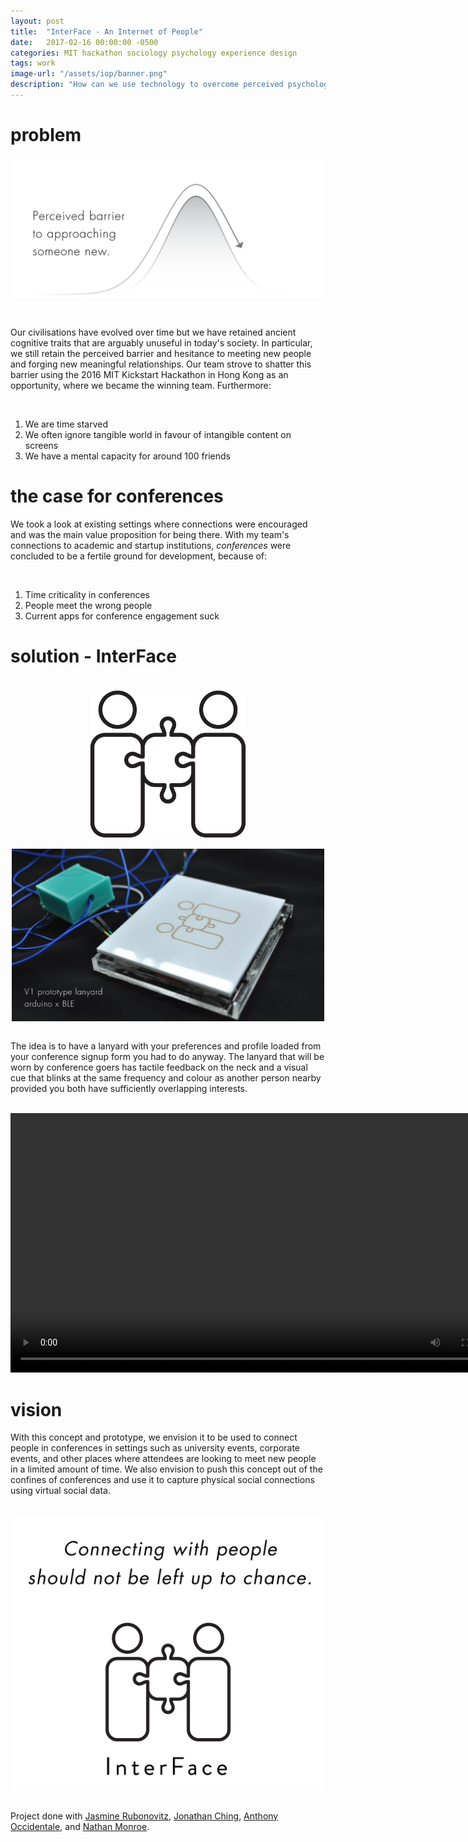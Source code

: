```yaml
---
layout: post
title:  "InterFace - An Internet of People"
date:   2017-02-16 00:00:00 -0500
categories: MIT hackathon sociology psychology experience design
tags: work
image-url: "/assets/iop/banner.png"
description: "How can we use technology to overcome perceived psychological barriers and forge new and meaningful social connections?"
---
```


# problem

![perceived barrier][perceived barrier]

<br>

Our civilisations have evolved over time but we have retained ancient cognitive traits that are arguably unuseful in today's society. In particular, we still retain the perceived barrier and hesitance to meeting new people and forging new meaningful relationships. Our team strove to shatter this barrier using the 2016 MIT Kickstart Hackathon in Hong Kong as an opportunity, where we became the winning team. Furthermore:

<br>

1. We are time starved
2. We often ignore tangible world in favour of intangible content on screens
3. We have a mental capacity for around 100 friends

# the case for conferences

We took a look at existing settings where connections were encouraged and was the main value proposition for being there. With my team's connections to academic and startup institutions, *conferences* were concluded to be a fertile ground for development, because of:

<br>

1. Time criticality in conferences
2. People meet the wrong people
3. Current apps for conference engagement suck 


# solution - InterFace

<br>

<img src="assets/iop/interface_logo.png" style="width: 250px; max-width:100%; margin: auto; display: block;"/>

<br>

<img src="assets/iop/lanyard.jpg" style="width: 500px; max-width:100%; margin: auto; display: block;"/>

<br>

The idea is to have a lanyard with your preferences and profile loaded from your conference signup form you had to do anyway. The lanyard that will be worn by conference goers has tactile feedback on the neck and a visual cue that blinks at the same frequency and colour as another person nearby provided you both have sufficiently overlapping interests. 

<br>

<div class="video-container">
  <video width="800" height="415" controls>
    <source src="assets/iop/iop_video.mp4" type="video/mp4">
    Your browser does not support the video tag.
  </video>
</div>

# vision

With this concept and prototype, we envision it to be used to connect people in conferences in settings such as university events, corporate events, and other places where attendees are looking to meet new people in a limited amount of time. We also envision to push this concept out of the confines of conferences and use it to capture physical social connections using virtual social data.

<br>

<img src="assets/iop/end_graph.png" style="width: 500px; max-width:100%; margin: auto; display: block;"/>

<br>

Project done with [Jasmine Rubonovitz](http://www.jasrub.com/), [Jonathan Ching](https://www.linkedin.com/in/jonathanching), [Anthony Occidentale](http://anthonyoccidentale.com/), and [Nathan Monroe](http://nathanmonroe.com/).

[perceived barrier]: assets/iop/perceived_barrier.png
[interface logo]: assets/iop/interface_logo.png